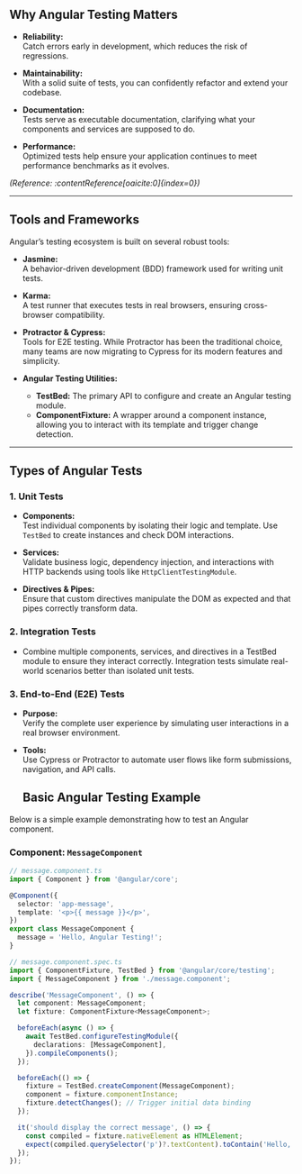 ## Why Angular Testing Matters

- **Reliability:**  
  Catch errors early in development, which reduces the risk of regressions.
  
- **Maintainability:**  
  With a solid suite of tests, you can confidently refactor and extend your codebase.
  
- **Documentation:**  
  Tests serve as executable documentation, clarifying what your components and services are supposed to do.
  
- **Performance:**  
  Optimized tests help ensure your application continues to meet performance benchmarks as it evolves.

*(Reference: :contentReference[oaicite:0]{index=0})*

---

## Tools and Frameworks

Angular’s testing ecosystem is built on several robust tools:
- **Jasmine:**  
  A behavior-driven development (BDD) framework used for writing unit tests.
  
- **Karma:**  
  A test runner that executes tests in real browsers, ensuring cross-browser compatibility.
  
- **Protractor & Cypress:**  
  Tools for E2E testing. While Protractor has been the traditional choice, many teams are now migrating to Cypress for its modern features and simplicity.
  
- **Angular Testing Utilities:**  
  - **TestBed:** The primary API to configure and create an Angular testing module.
  - **ComponentFixture:** A wrapper around a component instance, allowing you to interact with its template and trigger change detection.

---

## Types of Angular Tests

### 1. Unit Tests
- **Components:**  
  Test individual components by isolating their logic and template. Use `TestBed` to create instances and check DOM interactions.
  
- **Services:**  
  Validate business logic, dependency injection, and interactions with HTTP backends using tools like `HttpClientTestingModule`.
  
- **Directives & Pipes:**  
  Ensure that custom directives manipulate the DOM as expected and that pipes correctly transform data.

### 2. Integration Tests
- Combine multiple components, services, and directives in a TestBed module to ensure they interact correctly. Integration tests simulate real-world scenarios better than isolated unit tests.

### 3. End-to-End (E2E) Tests
- **Purpose:**  
  Verify the complete user experience by simulating user interactions in a real browser environment.
- **Tools:**  
  Use Cypress or Protractor to automate user flows like form submissions, navigation, and API calls.

  ## Basic Angular Testing Example

Below is a simple example demonstrating how to test an Angular component.

### Component: `MessageComponent`
```typescript
// message.component.ts
import { Component } from '@angular/core';

@Component({
  selector: 'app-message',
  template: '<p>{{ message }}</p>',
})
export class MessageComponent {
  message = 'Hello, Angular Testing!';
}
```

```typescript
// message.component.spec.ts
import { ComponentFixture, TestBed } from '@angular/core/testing';
import { MessageComponent } from './message.component';

describe('MessageComponent', () => {
  let component: MessageComponent;
  let fixture: ComponentFixture<MessageComponent>;

  beforeEach(async () => {
    await TestBed.configureTestingModule({
      declarations: [MessageComponent],
    }).compileComponents();
  });

  beforeEach(() => {
    fixture = TestBed.createComponent(MessageComponent);
    component = fixture.componentInstance;
    fixture.detectChanges(); // Trigger initial data binding
  });

  it('should display the correct message', () => {
    const compiled = fixture.nativeElement as HTMLElement;
    expect(compiled.querySelector('p')?.textContent).toContain('Hello, Angular Testing!');
  });
}); 
```